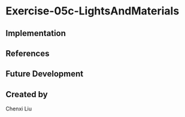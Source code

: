 # Exercise-05c-LightsAndMaterials


## Implementation

## References

## Future Development

## Created by
Chenxi Liu
